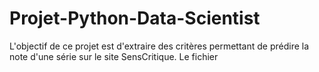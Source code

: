 # Projet-Python-Data-Scientist
L'objectif de ce projet est d'extraire des critères permettant de prédire la note d'une série sur le site SensCritique.
Le fichier 
